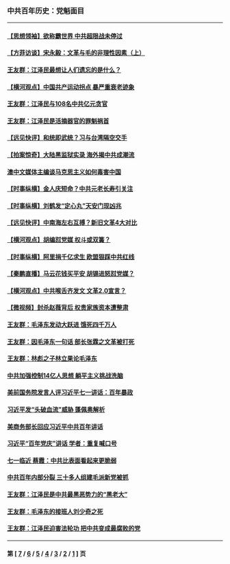 ### 中共百年历史：党魁面目
---
#### [【思想领袖】欲称霸世界 中共超限战未停过](../../pages/nf1176107/n13745142.md?01090430) 
#### [【方菲访谈】宋永毅：文革与毛的非理性因素（上）](../../pages/nf1176107/n13469956.md?01090430) 
#### [王友群：江泽民最想让人们遗忘的是什么？](../../pages/nf1176107/n13408949.md?01090430) 
#### [【横河观点】中国共产运动拐点 暴严重衰老迹象](../../pages/nf1176107/n13388333.md?01090430) 
#### [王友群：江泽民与108名中共亿元贪官](../../pages/nf1176107/n13352358.md?01090430) 
#### [王友群：江泽民是活摘器官的罪魁祸首](../../pages/nf1176107/n13336903.md?01090430) 
#### [【远见快评】和统即武统？习与台湾隔空交手](../../pages/nf1176107/n13297739.md?01090430) 
#### [【拍案惊奇】大陆黑监狱实录 海外揭中共成潮流](../../pages/nf1176107/n13288853.md?01090430) 
#### [澳中文媒体主编谈马克思主义如何毒害中国](../../pages/nf1176107/n13257387.md?01090430) 
#### [【时事纵横】金人庆短命？中共元老长寿引关注](../../pages/nf1176107/n13217934.md?01090430) 
#### [【时事纵横】刘鹤发“定心丸”天安门现凶兆](../../pages/nf1176107/n13215416.md?01090430) 
#### [【远见快评】中南海左右互搏？新旧文革4大对比](../../pages/nf1176107/n13214745.md?01090430) 
#### [【横河观点】胡编怼党媒 权斗或双簧？](../../pages/nf1176107/n13210864.md?01090430) 
#### [【时事纵横】阿里捐千亿求生 欧盟狠踩中共红线](../../pages/nf1176107/n13206431.md?01090430) 
#### [【秦鹏直播】马云花钱买平安 胡锡进怒怼党媒？](../../pages/nf1176107/n13206392.md?01090430) 
#### [【横河观点】中共喉舌齐发文 文革2.0宣言？](../../pages/nf1176107/n13201248.md?01090430) 
#### [【微视频】封杀赵薇背后 权贵家族资本遭整肃](../../pages/nf1176107/n13197798.md?01090430) 
#### [王友群：毛泽东发动大跃进 饿死四千万人](../../pages/nf1176107/n13177158.md?01090430) 
#### [王友群：因毛泽东一句话 部长张霖之文革被打死](../../pages/nf1176107/n13161711.md?01090430) 
#### [王友群：林彪之子林立果论毛泽东](../../pages/nf1176107/n13128622.md?01090430) 
#### [中共加强控制14亿人思想 躺平主义挑战洗脑](../../pages/nf1176107/n13094299.md?01090430) 
#### [美前国务院发言人评习近平七一讲话：百年暴政](../../pages/nf1176107/n13066986.md?01090430) 
#### [习近平发“头破血流”威胁 蓬佩奥解析](../../pages/nf1176107/n13063604.md?01090430) 
#### [美商务部长回应习近平中共百年讲话](../../pages/nf1176107/n13062903.md?01090430) 
#### [习近平“百年党庆”讲话 学者：重复喊口号](../../pages/nf1176107/n13061411.md?01090430) 
#### [七一临近 蔡霞：中共比表面看起来更脆弱](../../pages/nf1176107/n13056418.md?01090430) 
#### [中共百年内部分裂 三十多人组建毛派新党被抓](../../pages/nf1176107/n13044023.md?01090430) 
#### [王友群：江泽民是中共最黑恶势力的“黑老大”](../../pages/nf1176107/n13022180.md?01090430) 
#### [王友群：毛泽东的接班人刘少奇之死](../../pages/nf1176107/n12991772.md?01090430) 
#### [王友群：江泽民迫害法轮功 把中共变成最腐败的党](../../pages/nf1176107/n12947347.md?01090430) 

---
#### 第 [ [7](./7.md?01090430) / [6](./6.md?01090430) / [5](./5.md?01090430) / [4](./4.md?01090430) / [3](./3.md?01090430) / [2](./2.md?01090430) / [1](./1.md?01090430) ] 页
